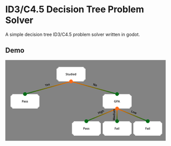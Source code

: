 # ID3/C4.5 Decision Tree Problem Solver

A simple decision tree ID3/C4.5 problem solver written in godot.

## Demo

![demo](./demo.png)
